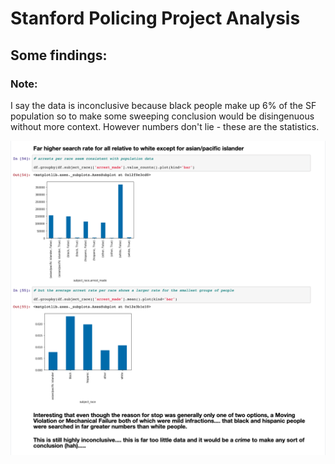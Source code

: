 # Stanford Policing Project Analysis

## Some findings:

### Note: 
I say the data is inconclusive because black people make up 6% of the SF population so to make some sweeping conclusion would be disingenuous without more context. However numbers don't lie - these are the statistics. 

![conclusion](conclusion.png)
